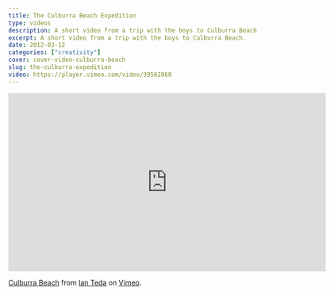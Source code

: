```yaml
---
title: The Culburra Beach Expedition
type: videos
description: A short video from a trip with the boys to Culburra Beach.
excerpt: A short video from a trip with the boys to Culburra Beach.
date: 2012-03-12
categories: ["creativity"]
cover: cover-video-culburra-beach
slug: the-culburra-expedition
video: https://player.vimeo.com/video/39562860
---
```


<iframe src="https://player.vimeo.com/video/39562860" width="640" height="360" frameborder="0" webkitallowfullscreen mozallowfullscreen allowfullscreen></iframe>
<p><a href="https://vimeo.com/39562860">Culburra Beach</a> from <a href="https://vimeo.com/ianteda">Ian Teda</a> on <a href="https://vimeo.com">Vimeo</a>.</p>